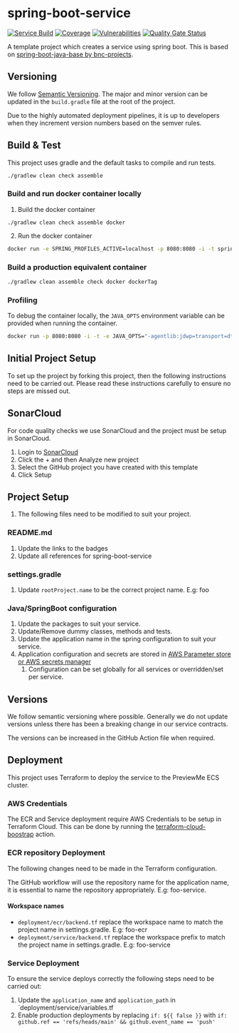 # spring-boot-service

[![Service Build](https://github.com/previewme/spring-boot-service/actions/workflows/build.yml/badge.svg)](https://github.com/previewme/spring-boot-service/actions/workflows/build.yml)
[![Coverage](https://sonarcloud.io/api/project_badges/measure?project=previewme_spring-boot-service&metric=coverage&token=eade2272df62550b313135a6a7658ae5539cb1ab)](https://sonarcloud.io/summary/new_code?id=previewme_spring-boot-service)
[![Vulnerabilities](https://sonarcloud.io/api/project_badges/measure?project=previewme_spring-boot-service&metric=vulnerabilities&token=eade2272df62550b313135a6a7658ae5539cb1ab)](https://sonarcloud.io/summary/new_code?id=previewme_spring-boot-service)
[![Quality Gate Status](https://sonarcloud.io/api/project_badges/measure?project=previewme_spring-boot-service&metric=alert_status&token=eade2272df62550b313135a6a7658ae5539cb1ab)](https://sonarcloud.io/summary/new_code?id=previewme_spring-boot-service)

A template project which creates a service using spring boot. This is based
on [spring-boot-java-base by bnc-projects](https://github.com/bnc-projects/spring-boot-java-base/).

## Versioning
We follow [Semantic Versioning](https://semver.org/). The major and minor version can be updated in the `build.gradle` file at the root of the project.

Due to the highly automated deployment pipelines, it is up to developers when they increment version numbers based on the semver rules.

## Build & Test

This project uses gradle and the default tasks to compile and run tests.

```bash
./gradlew clean check assemble
```

### Build and run docker container locally

1. Build the docker container

```
./gradlew clean check assemble docker
```

2. Run the docker container

```bash
docker run -e SPRING_PROFILES_ACTIVE=localhost -p 8080:8080 -i -t spring-boot-service
```

### Build a production equivalent container

```bash
./gradlew clean assemble check docker dockerTag
```

### Profiling

To debug the container locally, the `JAVA_OPTS` environment variable can be provided when running
the container.

```bash
docker run -p 8080:8080 -i -t -e JAVA_OPTS="-agentlib:jdwp=transport=dt_socket,server=y,suspend=n,address=5005" spring-boot-service
```

## Initial Project Setup

To set up the project by forking this project, then the following instructions need to be carried out. Please read these instructions carefully to ensure no steps are missed out.

## SonarCloud

For code quality checks we use SonarCloud and the project must be setup in SonarCloud.

1. Login to [SonarCloud](https://sonarcloud.io/organizations/previewme)
2. Click the + and then Analyze new project
3. Select the GitHub project you have created with this template
4. Click Setup

## Project Setup

1. The following files need to be modified to suit your project.

### README.md

1. Update the links to the badges
2. Update all references for spring-boot-service

### settings.gradle

1. Update `rootProject.name` to be the correct project name. E.g: foo

### Java/SpringBoot configuration

1. Update the packages to suit your service.
2. Update/Remove dummy classes, methods and tests.
3. Update the application name in the spring configuration to suit your service.
4. Application configuration and secrets are stored in [AWS Parameter store or AWS secrets manager](https://docs.awspring.io/spring-cloud-aws/docs/2.3.0/reference/html/index.html#integrating-your-spring-cloud-application-with-the-aws-parameter-store)
   1. Configuration can be set globally for all services or overridden/set per service.

## Versions

We follow semantic versioning where possible. Generally we do not update versions unless there has been a breaking change in our service contracts.

The versions can be increased in the GitHub Action file when required.

## Deployment

This project uses Terraform to deploy the service to the PreviewMe ECS cluster.

### AWS Credentials
The ECR and Service deployment require AWS Credentials to be setup in Terraform Cloud. This can be done by running the [terraform-cloud-boostrap](https://github.com/previewme/terraform-cloud-bootstrap) action.

### ECR repository Deployment
The following changes need to be made in the Terraform configuration. 

The GitHub workflow will use the repository name for the application name, it is essential to name the repository appropriately. E.g: foo-service.

#### Workspace names
* `deployment/ecr/backend.tf` replace the workspace name to match the project name in settings.gradle. E.g: foo-ecr
* `deployment/service/backend.tf` replace the workspace prefix to match the project name in settings.gradle. E.g: foo-service

### Service Deployment
To ensure the service deploys correctly the following steps need to be carried out:

1. Update the `application_name` and `application_path` in `deployment/service/variables.tf
2. Enable production deployments by replacing ```if: ${{ false }}``` with ```if: github.ref == 'refs/heads/main' && github.event_name == 'push'```